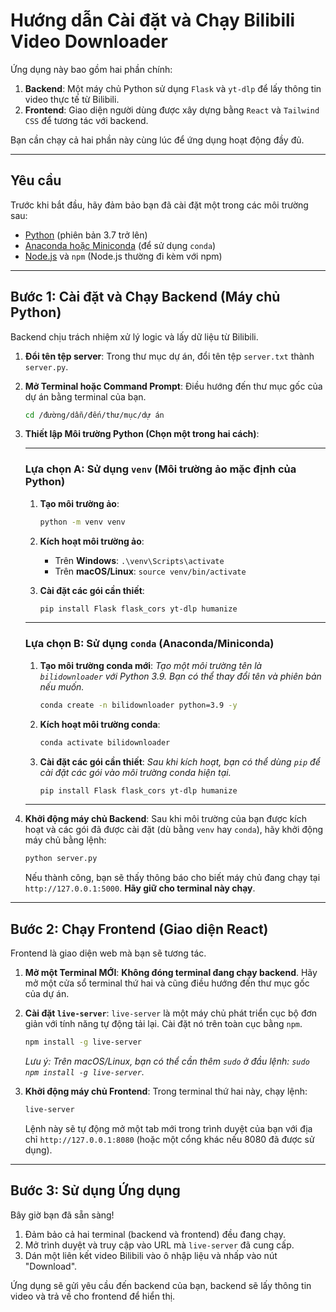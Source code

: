 # Hướng dẫn Cài đặt và Chạy Bilibili Video Downloader

Ứng dụng này bao gồm hai phần chính:
1.  **Backend**: Một máy chủ Python sử dụng `Flask` và `yt-dlp` để lấy thông tin video thực tế từ Bilibili.
2.  **Frontend**: Giao diện người dùng được xây dựng bằng `React` và `Tailwind CSS` để tương tác với backend.

Bạn cần chạy cả hai phần này cùng lúc để ứng dụng hoạt động đầy đủ.

---

## Yêu cầu
Trước khi bắt đầu, hãy đảm bảo bạn đã cài đặt một trong các môi trường sau:
-   [Python](https://www.python.org/downloads/) (phiên bản 3.7 trở lên)
-   [Anaconda hoặc Miniconda](https://docs.conda.io/projects/miniconda/en/latest/) (để sử dụng `conda`)
-   [Node.js](https://nodejs.org/) và `npm` (Node.js thường đi kèm với npm)

---

## Bước 1: Cài đặt và Chạy Backend (Máy chủ Python)

Backend chịu trách nhiệm xử lý logic và lấy dữ liệu từ Bilibili.

1.  **Đổi tên tệp server**:
    Trong thư mục dự án, đổi tên tệp `server.txt` thành `server.py`.

2.  **Mở Terminal hoặc Command Prompt**:
    Điều hướng đến thư mục gốc của dự án bằng terminal của bạn.
    ```bash
    cd /đường/dẫn/đến/thư/mục/dự án
    ```

3.  **Thiết lập Môi trường Python (Chọn một trong hai cách)**:

    ---
    ### Lựa chọn A: Sử dụng `venv` (Môi trường ảo mặc định của Python)

    1.  **Tạo môi trường ảo**:
        ```bash
        python -m venv venv
        ```
    2.  **Kích hoạt môi trường ảo**:
        -   Trên **Windows**: `.\venv\Scripts\activate`
        -   Trên **macOS/Linux**: `source venv/bin/activate`

    3.  **Cài đặt các gói cần thiết**:
        ```bash
        pip install Flask flask_cors yt-dlp humanize
        ```
    ---
    ### Lựa chọn B: Sử dụng `conda` (Anaconda/Miniconda)

    1.  **Tạo môi trường conda mới**:
        *Tạo một môi trường tên là `bilidownloader` với Python 3.9. Bạn có thể thay đổi tên và phiên bản nếu muốn.*
        ```bash
        conda create -n bilidownloader python=3.9 -y
        ```
    2.  **Kích hoạt môi trường conda**:
        ```bash
        conda activate bilidownloader
        ```
    3.  **Cài đặt các gói cần thiết**:
        *Sau khi kích hoạt, bạn có thể dùng `pip` để cài đặt các gói vào môi trường conda hiện tại.*
        ```bash
        pip install Flask flask_cors yt-dlp humanize
        ```
    ---

4.  **Khởi động máy chủ Backend**:
    Sau khi môi trường của bạn được kích hoạt và các gói đã được cài đặt (dù bằng `venv` hay `conda`), hãy khởi động máy chủ bằng lệnh:
    ```bash
    python server.py
    ```

    Nếu thành công, bạn sẽ thấy thông báo cho biết máy chủ đang chạy tại `http://127.0.0.1:5000`.
    **Hãy giữ cho terminal này chạy**.

---

## Bước 2: Chạy Frontend (Giao diện React)

Frontend là giao diện web mà bạn sẽ tương tác.

1.  **Mở một Terminal MỚI**:
    **Không đóng terminal đang chạy backend**. Hãy mở một cửa sổ terminal thứ hai và cũng điều hướng đến thư mục gốc của dự án.

2.  **Cài đặt `live-server`**:
    `live-server` là một máy chủ phát triển cục bộ đơn giản với tính năng tự động tải lại. Cài đặt nó trên toàn cục bằng `npm`.
    ```bash
    npm install -g live-server
    ```
    *Lưu ý: Trên macOS/Linux, bạn có thể cần thêm `sudo` ở đầu lệnh: `sudo npm install -g live-server`.*

3.  **Khởi động máy chủ Frontend**:
    Trong terminal thứ hai này, chạy lệnh:
    ```bash
    live-server
    ```

    Lệnh này sẽ tự động mở một tab mới trong trình duyệt của bạn với địa chỉ `http://127.0.0.1:8080` (hoặc một cổng khác nếu 8080 đã được sử dụng).

---

## Bước 3: Sử dụng Ứng dụng

Bây giờ bạn đã sẵn sàng!
1.  Đảm bảo cả hai terminal (backend và frontend) đều đang chạy.
2.  Mở trình duyệt và truy cập vào URL mà `live-server` đã cung cấp.
3.  Dán một liên kết video Bilibili vào ô nhập liệu và nhấp vào nút "Download".

Ứng dụng sẽ gửi yêu cầu đến backend của bạn, backend sẽ lấy thông tin video và trả về cho frontend để hiển thị.
